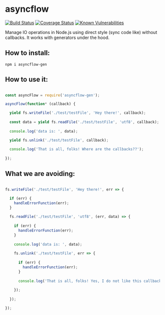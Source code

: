 # asyncflow

[![Build Status](https://travis-ci.org/mrm8488/asyncflow.svg?branch=master)](https://travis-ci.org/mrm8488/asyncflow)
[![Coverage Status](https://coveralls.io/repos/github/mrm8448/asyncflow/badge.svg?branch=master)](https://coveralls.io/github/mrm8448/asyncflow?branch=master)
[![Known Vulnerabilities](https://snyk.io/test/github/mrm8488/asyncflow/badge.svg)](https://snyk.io/test/github/mrm8488/asyncflow)

Manage IO operations in Node.js using direct style (sync code like) without callbacks. It works with generators under the hood.

## How to install:
`npm i asyncflow-gen`


## How to use it:

```js

const asyncFlow = require('asyncflow-gen');

asyncFlow(function* (callback) {

  yield fs.writeFile('./test/testFile', 'Hey there!', callback);
  
  const data = yield fs.readFile('./test/testFile', 'utf8', callback);
            
  console.log('data is: ', data);

  yield fs.unlink('./test/testFile', callback);
            
  console.log('That is all, folks! Where are the callbacks??');
  
});

```

## What we are avoiding:

```js

fs.writeFile('./test/testFile', 'Hey there!', err => {

  if (err) {
    handleErrorFunction(err);
  }
  
  fs.readFile('./test/testFile', 'utf8', (err, data) => {
  
    if (err) {
      handleErrorFunction(err);
    }
    
    console.log('data is: ', data);
    
    fs.unlink('./test/testFile', err => {
    
      if (err) {
        handleErrorFunction(err);
      }
      
      console.log('That is all, folks! Yes, I do not like this callback cascade.');
      
    });
  
  });

});

```
